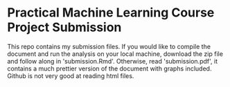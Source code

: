 # Practical Machine Learning Course Project Submission

This repo contains my submission files. If you would like to compile the document and run the analysis on your local machine, download the zip file and follow along in 'submission.Rmd'. Otherwise, read 'submission.pdf', it contains a much prettier version of the document with graphs included. Github is not very good at reading html files.